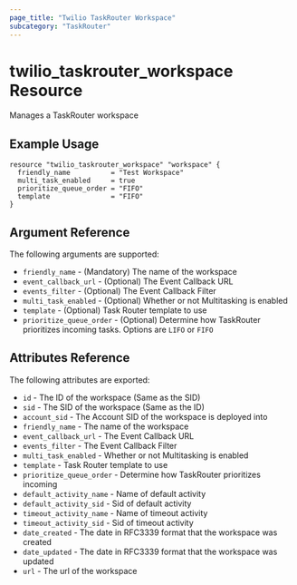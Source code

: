 ```yaml
---
page_title: "Twilio TaskRouter Workspace"
subcategory: "TaskRouter"
---
```


# twilio_taskrouter_workspace Resource

Manages a TaskRouter workspace

## Example Usage

```hcl
resource "twilio_taskrouter_workspace" "workspace" {
  friendly_name          = "Test Workspace"
  multi_task_enabled     = true
  prioritize_queue_order = "FIFO"
  template               = "FIFO"
}
```

## Argument Reference

The following arguments are supported:

- `friendly_name` - (Mandatory) The name of the workspace
- `event_callback_url` - (Optional) The Event Callback URL
- `events_filter` - (Optional) The Event Callback Filter
- `multi_task_enabled` - (Optional) Whether or not Multitasking is enabled
- `template` - (Optional) Task Router template to use
- `prioritize_queue_order` - (Optional) Determine how TaskRouter prioritizes incoming tasks. Options are `LIFO` or `FIFO`

## Attributes Reference

The following attributes are exported:

- `id` - The ID of the workspace (Same as the SID)
- `sid` - The SID of the workspace (Same as the ID)
- `account_sid` - The Account SID of the workspace is deployed into
- `friendly_name` - The name of the workspace
- `event_callback_url` - The Event Callback URL
- `events_filter` - The Event Callback Filter
- `multi_task_enabled` - Whether or not Multitasking is enabled
- `template` - Task Router template to use
- `prioritize_queue_order` - Determine how TaskRouter prioritizes incoming
- `default_activity_name` - Name of default activity
- `default_activity_sid` - Sid of default activity
- `timeout_activity_name` - Name of timeout activity
- `timeout_activity_sid` - Sid of timeout activity
- `date_created` - The date in RFC3339 format that the workspace was created
- `date_updated` - The date in RFC3339 format that the workspace was updated
- `url` - The url of the workspace
